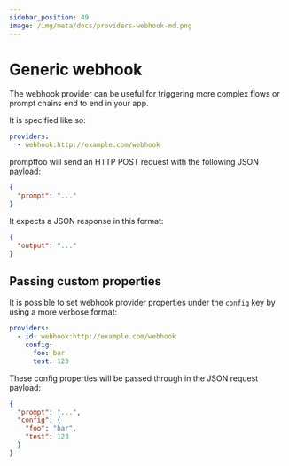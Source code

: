 ```yaml
---
sidebar_position: 49
image: /img/meta/docs/providers-webhook-md.png
---
```


# Generic webhook

The webhook provider can be useful for triggering more complex flows or prompt chains end to end in your app.

It is specified like so:

```yaml
providers:
  - webhook:http://example.com/webhook
```

promptfoo will send an HTTP POST request with the following JSON payload:

```json
{
  "prompt": "..."
}
```

It expects a JSON response in this format:

```json
{
  "output": "..."
}
```

## Passing custom properties

It is possible to set webhook provider properties under the `config` key by using a more verbose format:

```yaml
providers:
  - id: webhook:http://example.com/webhook
    config:
      foo: bar
      test: 123
```

These config properties will be passed through in the JSON request payload:

```json
{
  "prompt": "...",
  "config": {
    "foo": "bar",
    "test": 123
  }
}
```
